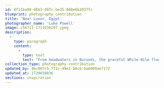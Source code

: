 ```yaml
---
id: 8f11ba98-d6b3-497c-be35-860e6b2037fc
blueprint: photography_contribution
title: 'Near Luxor, Egypt'
photographer_name: 'Luke Powell'
image: c56711-1713236297.jpeg
description:
  -
    type: paragraph
    content:
      -
        type: text
        text: "From headwaters in Burundi, the graceful White Nile flows slowly northward through Rwanda, Uganda, Tanzania, Kenya, the Democratic Republic of the Congo, and South Sudan, combining in Sudan at Khartoum with it's sister, the Blue Nile  --  arriving out of Ethiopia with 80% of the Nile's volume  --  and then onward through the Egyptian desert as the well fabled Nile River, longest on Earth."
collection_type: photography-contribution
updated_by: 46c097c5-771c-49e2-b8c6-ba6009ae7172
updated_at: 1720038036
sections: inspiration
---
```

